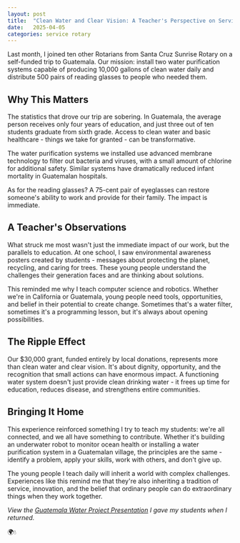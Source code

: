 ```yaml
---
layout: post
title:  "Clean Water and Clear Vision: A Teacher's Perspective on Service in Guatemala"
date:   2025-04-05
categories: service rotary
---
```


Last month, I joined ten other Rotarians from Santa Cruz Sunrise Rotary on a self-funded trip to Guatemala. Our mission: install two water purification systems capable of producing 10,000 gallons of clean water daily and distribute 500 pairs of reading glasses to people who needed them.

## Why This Matters

The statistics that drove our trip are sobering. In Guatemala, the average person receives only four years of education, and just three out of ten students graduate from sixth grade. Access to clean water and basic healthcare - things we take for granted - can be transformative.

The water purification systems we installed use advanced membrane technology to filter out bacteria and viruses, with a small amount of chlorine for additional safety. Similar systems have dramatically reduced infant mortality in Guatemalan hospitals.

As for the reading glasses? A 75-cent pair of eyeglasses can restore someone's ability to work and provide for their family. The impact is immediate.

## A Teacher's Observations

What struck me most wasn't just the immediate impact of our work, but the parallels to education. At one school, I saw environmental awareness posters created by students - messages about protecting the planet, recycling, and caring for trees. These young people understand the challenges their generation faces and are thinking about solutions.

This reminded me why I teach computer science and robotics. Whether we're in California or Guatemala, young people need tools, opportunities, and belief in their potential to create change. Sometimes that's a water filter, sometimes it's a programming lesson, but it's always about opening possibilities.

## The Ripple Effect

Our $30,000 grant, funded entirely by local donations, represents more than clean water and clear vision. It's about dignity, opportunity, and the recognition that small actions can have enormous impact. A functioning water system doesn't just provide clean drinking water - it frees up time for education, reduces disease, and strengthens entire communities.

## Bringing It Home

This experience reinforced something I try to teach my students: we're all connected, and we all have something to contribute. Whether it's building an underwater robot to monitor ocean health or installing a water purification system in a Guatemalan village, the principles are the same - identify a problem, apply your skills, work with others, and don't give up.

The young people I teach daily will inherit a world with complex challenges. Experiences like this remind me that they're also inheriting a tradition of service, innovation, and the belief that ordinary people can do extraordinary things when they work together.

*View the [Guatemala Water Project Presentation](https://docs.google.com/presentation/d/1lDz4XiRvGh2GLMPMPwx0JUFJKESKDOkjRwV5HbFbVQQ/edit?usp=sharing) I gave my students when I returned.*

🌍💧
